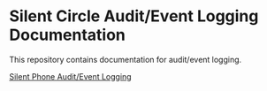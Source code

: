 # Silent Circle Audit/Event Logging Documentation

This repository contains documentation for audit/event logging.

[Silent Phone Audit/Event Logging](audit-logging-doc.md)

